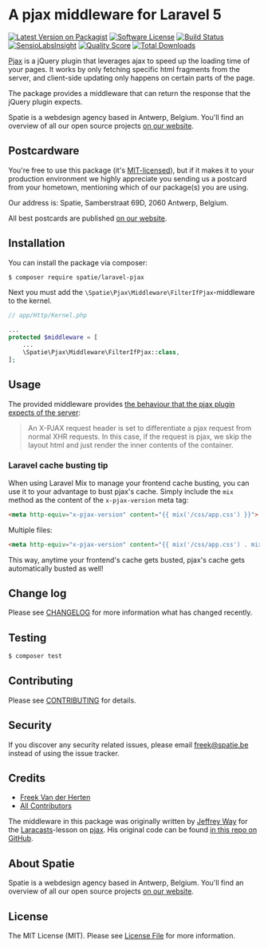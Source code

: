 # A pjax middleware for Laravel 5

[![Latest Version on Packagist](https://img.shields.io/packagist/v/spatie/laravel-pjax.svg?style=flat-square)](https://packagist.org/packages/spatie/laravel-pjax)
[![Software License](https://img.shields.io/badge/license-MIT-brightgreen.svg?style=flat-square)](LICENSE.md)
[![Build Status](https://img.shields.io/travis/spatie/laravel-pjax/master.svg?style=flat-square)](https://travis-ci.org/spatie/laravel-pjax)
[![SensioLabsInsight](https://img.shields.io/sensiolabs/i/89249e40-536c-4b1b-b1fb-f8b807b2b51d.svg?style=flat-square)](https://insight.sensiolabs.com/projects/89249e40-536c-4b1b-b1fb-f8b807b2b51d)
[![Quality Score](https://img.shields.io/scrutinizer/g/spatie/laravel-pjax.svg?style=flat-square)](https://scrutinizer-ci.com/g/spatie/laravel-pjax)
[![Total Downloads](https://img.shields.io/packagist/dt/spatie/laravel-pjax.svg?style=flat-square)](https://packagist.org/packages/spatie/laravel-pjax)

[Pjax](https://github.com/defunkt/jquery-pjax) is a jQuery plugin that leverages ajax to 
speed up the loading time of your pages. It works by only fetching specific html fragments
from the server, and client-side updating only happens on certain parts of the page.

The package provides a middleware that can return the response that the jQuery plugin expects.

Spatie is a webdesign agency based in Antwerp, Belgium. You'll find an overview of all our open source 
projects [on our website](https://spatie.be/opensource).

## Postcardware

You're free to use this package (it's [MIT-licensed](LICENSE.md)), but if it makes it to your production environment we highly appreciate you sending us a postcard from your hometown, mentioning which of our package(s) you are using.

Our address is: Spatie, Samberstraat 69D, 2060 Antwerp, Belgium.

All best postcards are published [on our website](https://spatie.be/en/opensource/postcards).

## Installation

You can install the package via composer:
``` bash
$ composer require spatie/laravel-pjax
```

Next you must add the `\Spatie\Pjax\Middleware\FilterIfPjax`-middleware to the kernel.
```php
// app/Http/Kernel.php

...
protected $middleware = [
    ...
    \Spatie\Pjax\Middleware\FilterIfPjax::class,
];
```


## Usage

The provided middleware provides [the behaviour that the pjax plugin expects of the server](https://github.com/defunkt/jquery-pjax#server-side):

> An X-PJAX request header is set to differentiate a pjax request from normal XHR requests. 
> In this case, if the request is pjax, we skip the layout html and just render the inner
> contents of the container.

### Laravel cache busting tip
When using Laravel Mix to manage your frontend cache busting, you can use it to your advantage to bust pjax's cache. Simply include the `mix` method as the content of the `x-pjax-version` meta tag:

```html
<meta http-equiv="x-pjax-version" content="{{ mix('/css/app.css') }}">
```

Multiple files:

```html
<meta http-equiv="x-pjax-version" content="{{ mix('/css/app.css') . mix('/css/app2.css') }}">
```

This way, anytime your frontend's cache gets busted, pjax's cache gets automatically busted as well!

## Change log

Please see [CHANGELOG](CHANGELOG.md) for more information what has changed recently.

## Testing

``` bash
$ composer test
```

## Contributing

Please see [CONTRIBUTING](CONTRIBUTING.md) for details.

## Security

If you discover any security related issues, please email freek@spatie.be instead of using the issue tracker.

## Credits

- [Freek Van der Herten](https://github.com/freekmurze)
- [All Contributors](../../contributors)

The middleware in this package was originally written by [Jeffrey Way](https://twitter.com/jeffrey_way) for the [Laracasts](https://laracasts.com)-lesson
on [pjax](https://laracasts.com/lessons/faster-page-loads-with-pjax). His original code
can be found [in this repo on GitHub](https://github.com/laracasts/Pjax-and-Laravel).

## About Spatie
Spatie is a webdesign agency based in Antwerp, Belgium. You'll find an overview of all our open source projects [on our website](https://spatie.be/opensource).

## License

The MIT License (MIT). Please see [License File](LICENSE.md) for more information.

